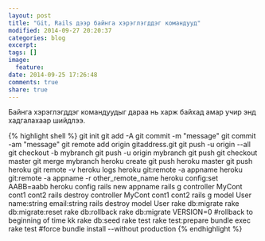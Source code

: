 ```yaml
---
layout: post
title: "Git, Rails дээр байнга хэрэглэгддэг командууд"
modified: 2014-09-27 20:20:37
categories: blog
excerpt:
tags: []
image:
  feature:
date: 2014-09-25 17:26:48
comments: true
share: true
---
```

Байнга хэрэглэгддэг командуудыг дараа нь харж байхад амар учир энд хадгалахаар шийдлээ. 

{% highlight shell %}
git init
git add -A
git commit -m "message"
git commit -am "message"
git remote add origin gitaddress.git
git push -u origin --all
git checkout -b mybranch
git push -u origin mybranch
git push
git checkout master
git merge mybranch
heroku create
git push heroku master
git push heroku
git remote -v
heroku logs
heroku git:remote -a appname
heroku git:remote -a appname -r other_remote_name
heroku config:set AABB=aabb
heroku config
rails new appname
rails g controller MyCont cont1 cont2
rails destroy controller MyCont cont1 cont2
rails g model User name:string email:string
rails destroy model User
rake db:migrate
rake db:migrate:reset
rake db:rollback
rake db:migrate VERSION=0 #rollback to beginning of time kk
rake db:seed
rake test
rake test:prepare
bundle exec rake test #force
bundle install --without production
{% endhighlight %}